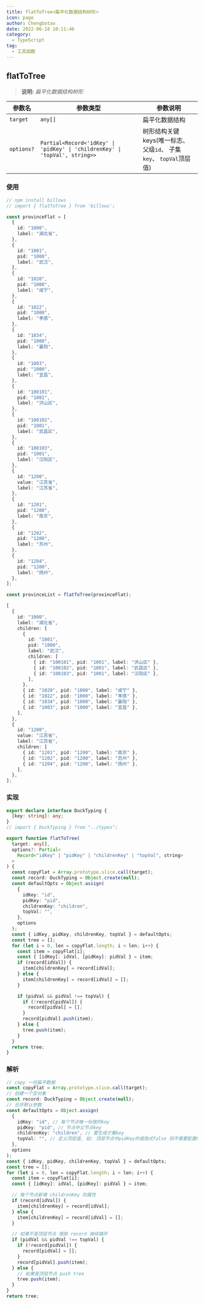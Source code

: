 ```yaml
---
title: flatToTree<扁平化数据结构树形>
icon: page
author: Chengbotao
date: 2022-06-18 10:11:46
category:
  - TypeScript
tag:
  - 工具函数
---
```


<!--
 * @Author: Chengbotao
 * @Date: 2022-06-18 10:11:46
-->

## flatToTree

> **说明:** _扁平化数据结构树形_

| 参数名     | 参数类型                                                                    | 参数说明                                                             |
| ---------- | --------------------------------------------------------------------------- | -------------------------------------------------------------------- |
| `target`   | `any[]`                                                                     | 扁平化数据结构                                                       |
| `options?` | `Partial<Record<'idKey' \| 'pidKey' \| 'childrenKey' \| 'topVal', string>>` | 树形结构关键 keys(唯一标志、 父级`id`、 子集 `key`、 `topVal`顶层值) |

### 使用

```ts
// npm install billows
// import { flatToTree } from 'billows';

const provinceFlat = [
  {
    id: "1000",
    label: "湖北省",
  },
  {
    id: "1001",
    pid: "1000",
    label: "武汉",
  },
  {
    id: "1020",
    pid: "1000",
    label: "咸宁",
  },
  {
    id: "1022",
    pid: "1000",
    label: "孝感",
  },
  {
    id: "1034",
    pid: "1000",
    label: "襄阳",
  },
  {
    id: "1003",
    pid: "1000",
    label: "宜昌",
  },
  {
    id: "100101",
    pid: "1001",
    label: "洪山区",
  },
  {
    id: "100102",
    pid: "1001",
    label: "武昌区",
  },
  {
    id: "100103",
    pid: "1001",
    label: "汉阳区",
  },
  {
    id: "1200",
    value: "江苏省",
    label: "江苏省",
  },
  {
    id: "1201",
    pid: "1200",
    label: "南京",
  },
  {
    id: "1202",
    pid: "1200",
    label: "苏州",
  },
  {
    id: "1204",
    pid: "1200",
    label: "扬州",
  },
];

const provinceList = flatToTree(provinceFlat);

[
  {
    id: "1000",
    label: "湖北省",
    children: [
      {
        id: "1001",
        pid: "1000",
        label: "武汉",
        children: [
          { id: "100101", pid: "1001", label: "洪山区" },
          { id: "100102", pid: "1001", label: "武昌区" },
          { id: "100103", pid: "1001", label: "汉阳区" },
        ],
      },
      { id: "1020", pid: "1000", label: "咸宁" },
      { id: "1022", pid: "1000", label: "孝感" },
      { id: "1034", pid: "1000", label: "襄阳" },
      { id: "1003", pid: "1000", label: "宜昌" },
    ],
  },
  {
    id: "1200",
    value: "江苏省",
    label: "江苏省",
    children: [
      { id: "1201", pid: "1200", label: "南京" },
      { id: "1202", pid: "1200", label: "苏州" },
      { id: "1204", pid: "1200", label: "扬州" },
    ],
  },
];
```

### 实现

```ts
export declare interface DuckTyping {
  [key: string]: any;
}
// import { DuckTyping } from "../types";

export function flatToTree(
  target: any[],
  options?: Partial<
    Record<"idKey" | "pidKey" | "childrenKey" | "topVal", string>
  >
) {
  const copyFlat = Array.prototype.slice.call(target);
  const record: DuckTyping = Object.create(null);
  const defaultOpts = Object.assign(
    {
      idKey: "id",
      pidKey: "pid",
      childrenKey: "children",
      topVal: "",
    },
    options
  );
  const { idKey, pidKey, childrenKey, topVal } = defaultOpts;
  const tree = [];
  for (let i = 0, len = copyFlat.length; i < len; i++) {
    const item = copyFlat[i];
    const { [idKey]: idVal, [pidKey]: pidVal } = item;
    if (record[idVal]) {
      item[childrenKey] = record[idVal];
    } else {
      item[childrenKey] = record[idVal] = [];
    }

    if (pidVal && pidVal !== topVal) {
      if (!record[pidVal]) {
        record[pidVal] = [];
      }
      record[pidVal].push(item);
    } else {
      tree.push(item);
    }
  }
  return tree;
}
```

### 解析

```ts
// copy 一份扁平数据
const copyFlat = Array.prototype.slice.call(target);
// 创建一个空对象
const record: DuckTyping = Object.create(null);
// 合并默认参数
const defaultOpts = Object.assign(
  {
    idKey: "id", // 每个节点唯一标致的key
    pidKey: "pid", // 节点中父节点key
    childrenKey: "children", // 要生成子集key
    topVal: "", // 定义顶层值, 如: 顶层节点中pidKey的值隐式false 则不需要配置topVal; 如果顶层节点pidKey的值是自定义的值 topVal定义成这个值
  },
  options
);
const { idKey, pidKey, childrenKey, topVal } = defaultOpts;
const tree = [];
for (let i = 0, len = copyFlat.length; i < len; i++) {
  const item = copyFlat[i];
  const { [idKey]: idVal, [pidKey]: pidVal } = item;

  // 每个节点新增 childrenKey 的属性
  if (record[idVal]) {
    item[childrenKey] = record[idVal];
  } else {
    item[childrenKey] = record[idVal] = [];
  }

  // 如果不是顶层节点 借助 record 继续循环
  if (pidVal && pidVal !== topVal) {
    if (!record[pidVal]) {
      record[pidVal] = [];
    }
    record[pidVal].push(item);
  } else {
    // 如果是顶层节点 push tree
    tree.push(item);
  }
}
return tree;
```
